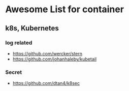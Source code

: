 # Awesome List for container

## k8s, Kubernetes

### log related

* https://github.com/wercker/stern
* https://github.com/johanhaleby/kubetail

### Secret

* https://github.com/dtan4/k8sec
